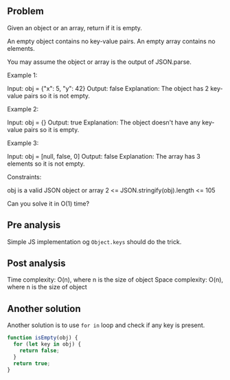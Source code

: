 ## Problem

Given an object or an array, return if it is empty.

An empty object contains no key-value pairs.
An empty array contains no elements.

You may assume the object or array is the output of JSON.parse.

Example 1:

Input: obj = {"x": 5, "y": 42}
Output: false
Explanation: The object has 2 key-value pairs so it is not empty.

Example 2:

Input: obj = {}
Output: true
Explanation: The object doesn't have any key-value pairs so it is empty.

Example 3:

Input: obj = [null, false, 0]
Output: false
Explanation: The array has 3 elements so it is not empty.

Constraints:

obj is a valid JSON object or array
2 <= JSON.stringify(obj).length <= 105

Can you solve it in O(1) time?

## Pre analysis

Simple JS implementation og `Object.keys` should do the trick.

## Post analysis

Time complexity: O(n), where n is the size of object
Space complexity: O(n), where n is the size of object

## Another solution

Another solution is to use `for in` loop and check if any key is present.

```javascript
function isEmpty(obj) {
  for (let key in obj) {
    return false;
  }
  return true;
}
```
